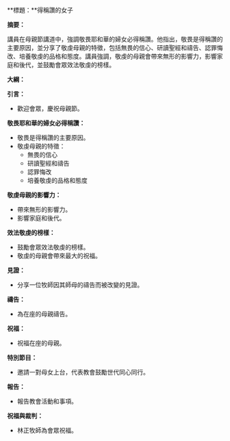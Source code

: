 **標題：**得稱讚的女子

**摘要：**

講員在母親節講道中，強調敬畏耶和華的婦女必得稱讚。他指出，敬畏是得稱讚的主要原因，並分享了敬虔母親的特徵，包括無畏的信心、研讀聖經和禱告、認罪悔改、培養敬虔的品格和態度。講員強調，敬虔的母親會帶來無形的影響力，影響家庭和後代，並鼓勵會眾效法敬虔的榜樣。

**大綱：**

**引言：**
* 歡迎會眾，慶祝母親節。

**敬畏耶和華的婦女必得稱讚：**
* 敬畏是得稱讚的主要原因。
* 敬虔母親的特徵：
    * 無畏的信心
    * 研讀聖經和禱告
    * 認罪悔改
    * 培養敬虔的品格和態度

**敬虔母親的影響力：**
* 帶來無形的影響力。
* 影響家庭和後代。

**效法敬虔的榜樣：**
* 鼓勵會眾效法敬虔的榜樣。
* 敬虔的母親會帶來最大的祝福。

**見證：**
* 分享一位牧師因其師母的禱告而被改變的見證。

**禱告：**
* 為在座的母親禱告。

**祝福：**
* 祝福在座的母親。

**特別節目：**
* 邀請一對母女上台，代表教會鼓勵世代同心同行。

**報告：**
* 報告教會活動和事項。

**祝福與裁判：**
* 林正牧師為會眾祝福。